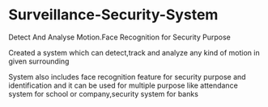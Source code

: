 # Surveillance-Security-System
Detect And Analyse Motion.Face Recognition for Security Purpose


Created a system which can detect,track and analyze any kind of motion in given surrounding

System also includes face recognition feature for security purpose and identification and it can be used for multiple purpose like attendance system for school or company,security system for banks
